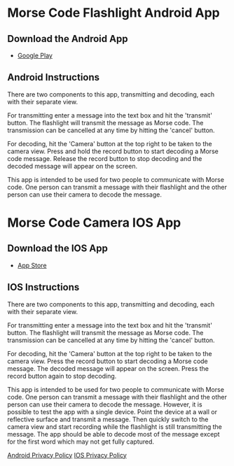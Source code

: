 # Morse Code Flashlight Android App
## Download the Android App
* [Google Play](https://play.google.com/store/apps/details?id=com.wpeery.morsecodeflashlight)

## Android Instructions
There are two components to this app, transmitting and decoding, each with their separate view.

For transmitting enter a message into the text box and hit the 'transmit' button. The flashlight will transmit the message as Morse code. The transmission can be cancelled at any time by hitting the 'cancel' button.

For decoding, hit the 'Camera' button at the top right to be taken to the camera view. Press and hold the record button to start decoding a Morse code message. Release the record button to stop decoding and the decoded message will appear on the screen.

This app is intended to be used for two people to communicate with Morse code. One person can transmit a message with their flashlight and the other person can use their camera to  decode the message.

# Morse Code Camera IOS App
## Download the IOS App
* [App Store](https://apps.apple.com/app/morse-code-camera/id1670550522)

## IOS Instructions

There are two components to this app, transmitting and decoding, each with their separate view.

For transmitting enter a message into the text box and hit the 'transmit' button. The flashlight will transmit the message as Morse code. The transmission can be cancelled at any time by hitting the 'cancel' button.

For decoding, hit the 'Camera' button at the top right to be taken to the camera view. Press the record button to start decoding a Morse code message. The decoded message will appear on the screen. Press the record button again to stop decoding.

This app is intended to be used for two people to communicate with Morse code. One person can transmit a message with their flashlight and the other person can use their camera to  decode the message. However, it is possible to test the app with a single device. Point the device at a wall or reflective surface and transmit a message. Then quickly switch to the camera view and start recording while the flashlight is still transmitting the message. The app should be able to decode most of the message except for the first word which may not get fully captured.

[Android Privacy Policy](privacy_policy.md)
[IOS Privacy Policy](privacy_policy_ios.md)
